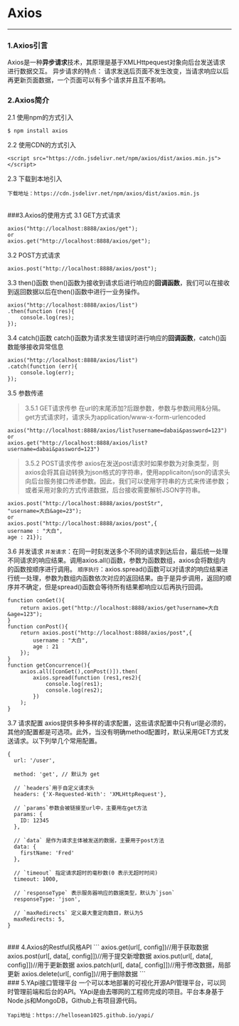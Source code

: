 ﻿# Axios
------
### 1.Axios引言
Axios是一种**异步请求**技术，其原理是基于XMLHttpequest对象向后台发送请求进行数据交互。
异步请求的特点： 请求发送后页面不发生改变，当请求响应以后再更新页面数据，一个页面可以有多个请求并且互不影响。
<br/>
### 2.Axios简介
2.1 使用npm的方式引入
```
$ npm install axios
```
2.2 使用CDN的方式引入
```
<script src="https://cdn.jsdelivr.net/npm/axios/dist/axios.min.js"></script>
```
2.3 下载到本地引入
```
下载地址：https://cdn.jsdelivr.net/npm/axios/dist/axios.min.js
```
<br/>
###3.Axios的使用方式
3.1 GET方式请求

```
axios("http://localhost:8888/axios/get");
or
axios.get("http://localhost:8888/axios/get");
```

3.2 POST方式请求

```
axios.post("http://localhost:8888/axios/post");
```

3.3 then()函数
then()函数为接收到请求后进行响应的**回调函数**，我们可以在接收到返回数据以后在then()函数中进行一业务操作。
```
axios("http://localhost:8888/axios/list")
.then(function (res){
    console.log(res);
});
```

3.4 catch()函数
catch()函数为请求发生错误时进行响应的**回调函数**，catch()函数能够接收异常信息
```
axios("http://localhost:8888/axios/list")
.catch(function (err){
    console.log(err);
});
```

3.5 参数传递
> 3.5.1 GET请求传参
在url的末尾添加?后跟参数，参数与参数间用&分隔。get方式请求时，请求头为application/www-x-form-urlencoded
```
axios("http://localhost:8888/axios/list?username=dabai&password=123")
or
axios.get("http://localhost:8888/axios/list?username=dabai&password=123")
```

> 3.5.2 POST请求传参
axios在发送post请求时如果参数为对象类型，则axios会将其自动转换为json格式的字符串，使用applicaiton/json的请求头向后台服务接口传递参数。因此，我们可以使用字符串的方式来传递参数；或者采用对象的方式传递数据，后台接收需要解析JSON字符串。

```
axios.post("http://localhost:8888/axios/postStr",
"username=大白&age=23");
or
axios.post("http://localhost:8888/axios/post",{
username : "大白",
age : 21});
```

3.6 并发请求
`并发请求`：在同一时刻发送多个不同的请求到达后台，最后统一处理不同请求的响应结果。调用axios.all()函数，参数为函数数组，axios会将数组内的函数按顺序进行调用。
`顺序执行`：axios.spread()函数可以对请求的响应结果进行统一处理，参数为数组内函数依次对应的返回结果。由于是异步调用，返回的顺序并不确定，但是spread()函数会等待所有结果都响应以后再执行回调。
```
function conGet(){
    return axios.get("http://localhost:8888/axios/get?username=大白&age=123");
}
function conPost(){
    return axios.post("http://localhost:8888/axios/post",{
        username : "大白",
        age : 21
    });
}
function getConcurrence(){
    axios.all([conGet(),conPost()]).then(
        axios.spread(function (res1,res2){
            console.log(res1);
            console.log(res2);
        })
    );
}
```

3.7 请求配置
axios提供多种多样的请求配置，这些请求配置中只有url是必须的，其他的配置都是可选项。此外，当没有明确method配置时，默认采用GET方式发送请求。以下列举几个常用配置。
```
{
  url: '/user',
  
  method: 'get', // 默认为 get
  
  // `headers`用于自定义请求头
  headers: {'X-Requested-With': 'XMLHttpRequest'},
  
  // `params`参数会被链接至url中，主要用在get方法
  params: {
    ID: 12345
  },
  
  // `data` 是作为请求主体被发送的数据，主要用于post方法
  data: {
    firstName: 'Fred'
  },

  // `timeout` 指定请求超时的毫秒数(0 表示无超时时间)
  timeout: 1000,

  // `responseType` 表示服务器响应的数据类型，默认为`json`
  responseType: 'json',

  // `maxRedirects` 定义最大重定向数目，默认为5
  maxRedirects: 5,
}  
```

<br/>
### 4.Axios的Restful风格API
```
axios.get(url[, config])//用于获取数据
axios.post(url[, data[, config]])//用于提交新增数据
axios.put(url[, data[, config]])//用于更新数据
axios.patch(url[, data[, config]])//用于修改数据，局部更新
axios.delete(url[, config])//用于删除数据
```

<br/>
### 5.YApi接口管理平台
一个可以本地部署的可视化开源API管理平台，可以同时管理前端和后台的API。YApi是由去哪网的工程师完成的项目。平台本身基于Node.js和MongoDB，Github上有项目源代码。

```
Yapi地址：https://hellosean1025.github.io/yapi/
```

